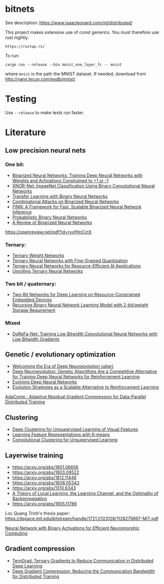 # bitnets

See description: https://www.isaacleonard.com/ml/distributed/

This project makes extensive use of const generics. You must therefore use rust nightly.
```
https://rustup.rs/
```

To run:
```
cargo run --release --bin mnist_one_layer_fc -- mnist
```
where `mnist` is the path the MNIST dataset.
If needed, download from http://yann.lecun.com/exdb/mnist/

# Testing
Use `--release` to make tests run faster.

# Literature
## Low precision neural nets

### One bit:
- [Binarized Neural Networks: Training Deep Neural Networks with Weights and Activations Constrained to +1 or -1](https://arxiv.org/abs/1602.02830)
- [XNOR-Net: ImageNet Classification Using Binary Convolutional Neural Networks](https://pjreddie.com/media/files/papers/xnor.pdf)
- [Transfer Learning with Binary Neural Networks](https://arxiv.org/abs/1711.10761)
- [Combinatorial Attacks on Binarized Neural Networks](https://arxiv.org/abs/1810.03538)
- [FINN: A Framework for Fast, Scalable Binarized Neural Network Inference](https://arxiv.org/abs/1612.07119)
- [Probabilistic Binary Neural Networks](https://arxiv.org/abs/1809.03368)
- [A Review of Binarized Neural Networks](https://www.mdpi.com/2079-9292/8/6/661/pdf)

https://openreview.net/pdf?id=ryxfHnCctX

### Ternary:
- [Ternary Weight Networks](https://arxiv.org/abs/1605.04711)
- [Ternary Neural Networks with Fine-Grained Quantization](https://arxiv.org/abs/1705.01462)
- [Ternary Neural Networks for Resource-Efficient AI Applications](https://arxiv.org/abs/1609.00222)
- [Unrolling Ternary Neural Networks](https://arxiv.org/abs/1909.04509)

### Two bit / quaternary:
- [Two-Bit Networks for Deep Learning on Resource-Constrained Embedded Devices](https://arxiv.org/abs/1701.00485)
- [Recursive Binary Neural Network Learning Model with 2-bit/weight Storage Requirement](https://openreview.net/forum?id=rkONG0xAW)

### Mixed
- [DoReFa-Net: Training Low Bitwidth Convolutional Neural Networks with Low Bitwidth Gradients](https://arxiv.org/abs/1606.06160)

## Genetic / evolutionary optimization
- [Welcoming the Era of Deep Neuroevolution (uber)](https://eng.uber.com/deep-neuroevolution/)
- [Deep Neuroevolution: Genetic Algorithms Are a Competitive Alternative for Training Deep Neural Networks for Reinforcement Learning](https://arxiv.org/abs/1712.06567)
- [Evolving Deep Neural Networks](https://arxiv.org/abs/1703.00548)
- [Evolution Strategies as a Scalable Alternative to Reinforcement Learning](https://blog.openai.com/evolution-strategies/)


[AdaComp : Adaptive Residual Gradient Compression for Data-Parallel Distributed Training](https://arxiv.org/abs/1712.02679)

## Clustering
- [Deep Clustering for Unsupervised Learning of Visual Features](https://arxiv.org/abs/1807.05520)
- [Learning Feature Representations with K-means](https://www-cs.stanford.edu/~acoates/papers/coatesng_nntot2012.pdf)
- [Convolutional Clustering for Unsupervised Learning](https://arxiv.org/abs/1511.06241)

## Layerwise training
- https://arxiv.org/abs/1901.06656
- https://arxiv.org/abs/1803.09522
- https://arxiv.org/abs/1812.11446
- https://arxiv.org/abs/1608.05343
- https://arxiv.org/abs/1310.6343
- [A Theory of Local Learning, the Learning Channel, and the Optimality of Backpropagation](https://arxiv.org/abs/1506.06472)
- https://arxiv.org/abs/1905.11786

Loc Quang Trinh's thesis paper: https://dspace.mit.edu/bitstream/handle/1721.1/123128/1128279897-MIT.pdf


[Neural Network with Binary Activations for Efficient Neuromorphic Computing](http://cs229.stanford.edu/proj2016/report/WanLi-NeuralNetworkWithBinaryActivationsForEfficientNeuromorphicComputing-Report.pdf)

## Gradient compression
- [TernGrad: Ternary Gradients to Reduce Communication in Distributed Deep Learning](https://arxiv.org/abs/1705.07878)
- [Deep Gradient Compression: Reducing the Communication Bandwidth for Distributed Training](https://arxiv.org/abs/1712.01887)

